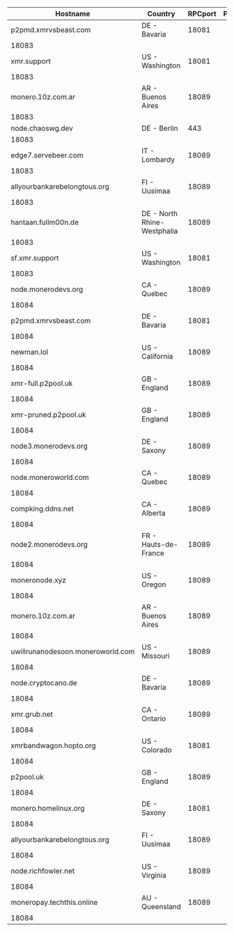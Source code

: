 Hostname | Country | RPCport | P2Pport
--- | --- | --- | ---
p2pmd.xmrvsbeast.com | DE - Bavaria | 18081
 | 18083
xmr.support | US - Washington | 18081
 | 18083
monero.10z.com.ar | AR - Buenos Aires | 18089
 | 18083
node.chaoswg.dev | DE - Berlin | 443
 | 18083
edge7.servebeer.com | IT - Lombardy | 18089
 | 18083
allyourbankarebelongtous.org | FI - Uusimaa | 18089
 | 18083
hantaan.fullm00n.de | DE - North Rhine-Westphalia | 18089
 | 18083
sf.xmr.support | US - Washington | 18081
 | 18083
node.monerodevs.org | CA - Quebec | 18089
 | 18084
p2pmd.xmrvsbeast.com | DE - Bavaria | 18081
 | 18084
newman.lol | US - California | 18089
 | 18084
xmr-full.p2pool.uk | GB - England | 18089
 | 18084
xmr-pruned.p2pool.uk | GB - England | 18089
 | 18084
node3.monerodevs.org | DE - Saxony | 18089
 | 18084
node.moneroworld.com | CA - Quebec | 18089
 | 18084
compking.ddns.net | CA - Alberta | 18089
 | 18084
node2.monerodevs.org | FR - Hauts-de-France | 18089
 | 18084
moneronode.xyz | US - Oregon | 18089
 | 18084
monero.10z.com.ar | AR - Buenos Aires | 18089
 | 18084
uwillrunanodesoon.moneroworld.com | US - Missouri | 18089
 | 18084
node.cryptocano.de | DE - Bavaria | 18089
 | 18084
xmr.grub.net | CA - Ontario | 18089
 | 18084
xmrbandwagon.hopto.org | US - Colorado | 18081
 | 18084
p2pool.uk | GB - England | 18089
 | 18084
monero.homelinux.org | DE - Saxony | 18081
 | 18084
allyourbankarebelongtous.org | FI - Uusimaa | 18089
 | 18084
node.richfowler.net | US - Virginia | 18089
 | 18084
moneropay.techthis.online | AU - Queensland | 18089
 | 18084
